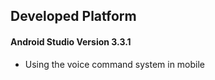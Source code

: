 ## Developed Platform

#### Android Studio Version 3.3.1

- Using the voice command system in mobile


